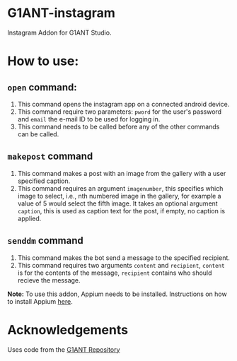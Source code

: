 # G1ANT-instagram

Instagram Addon for G1ANT Studio.

# How to use:

## `open` command:
1. This command opens the instagram app on a connected android device. 
2. This command require two parameters: `pword` for the user's password and `email` the e-mail ID to be used for logging in.
3. This command needs to be called before any of the other commands can be called. 

## `makepost` command
1. This command makes a post with an image from the gallery with a user specified caption.
2. This command requires an argument `imagenumber`, this specifies which image to select, i.e., nth numbered image in the gallery, for example a value of 5 would select the fifth image. It takes an optional argument `caption`, this is used as caption text for the post, if empty, no caption is applied. 

## `senddm` command
1. This command makes the bot send a message to the specified recipient.
2. This command requires two arguments `content` and `recipient`, `content` is for the contents of the message, `recipient` contains who should recieve the message. 

**Note:** To use this addon, Appium needs to be installed. Instructions on how to install Appium [here](http://appium.io/docs/en/about-appium/getting-started/).

# Acknowledgements

Uses code from the [G1ANT Repository](https://github.com/g1ant-robot)

 